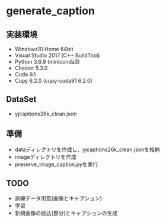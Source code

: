 # generate_caption

## 実装環境
- Windows10 Home 64bit
- Visual Studio 2017 (C++ BuildTool)
- Python 3.6.9 (miniconda3)
- Chainer 5.3.0
- Cuda 9.1
- Cupy 6.2.0 (cupy-cuda91 6.2.0)

## DataSet
- yjcaptions26k_clean.json

## 準備
- dataディレクトリを作成し、yjcaptions26k_clean.jsonを格納
- imageディレクトリを作成
- preserve_image_caption.pyを実行

## TODO
- 訓練データ用意(画像とキャプション)
- 学習
- 新規画像の読込(部分)とキャプションの生成